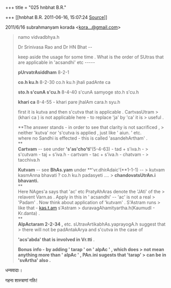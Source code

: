 +++
title = "025 hnbhat B.R."

+++
[[hnbhat B.R.	2011-06-16, 15:07:24 [Source](https://groups.google.com/g/bvparishat/c/tRWGLk8yEyg)]]



  

2011/6/16 subrahmanyam korada \<[kora...@gmail.com]()\>

  

> namo vidvadbhya.h  
>   
> Dr Srinivasa Rao and Dr HN Bhat --  
>   
> keep aside the usage for some time . What is the order of SUtras
> that are applicable in 'acsandhi' etc -----  
>   
> **pUrvatrAsiddham** 8-2-1  
>   
> **co.h ku.h** 8-2-30 co.h ku.h jhali padAnte ca  
>   
> **sto.h s'cunA s'cu.h** 8-4-40 s'cunA samyoge sto.h s'cu.h  
>   
> **khari ca** 8-4-55 - khari pare jhalAm cara.h syu.h  
>   
>   
> first it is kutva and then s'cutva that is applicable . CartvasUtram > (khari ca ) is not applicable here - to replace 'ja' by 'ca' it is > useful .  
>   
> **The answer stands - in order to see that clarity is not sacrificed , > neither 'kutva' nor 's'cutva is applied , just like ' aiun. ' etc.  
> where no Sandhi is effected - this is called 'asandehArtham' .  
> **  
> **Cartvam** -- see under **'s'as'cho'ti'**(5-4-63) - tad + s'iva.h - > s'cutvam - taj + s'iva.h - cartvam - tac + s'iva.h - chatvam - > tacchiva.h  
>   
> **Kutvam** -- see **BhAs.yam** under **'vr.dhirAdaic'(**1-1-1) -- > kutvam kasmAnna bhavati ? co.h ku.h padasyeti .... > **chandovatsUtrAn.i bhavanti.**  
> **  
> Here NAges'a says that 'ac' etc PratyAhAras denote the 'JAti' of the > relavent Varn.as . Apply in this in ' acsandhi' -- 'ac' is not a real > 'Padam' . Now think about application of 'kutvam' . S'Astram runs > like that - [kas.t.am](http://kas.t.am/) s'Astram > duravagAhamityartha.h(KaumudI - Kr.danta) .  
> **  
> **AlpActaram 2-2-34 ,** etc. sUtravArtikabhAs.yaprayogA.h suggest that > there will not be padAntakArya and s'cutva in the case of  
>   
> **'acs'abda' that is involved in Vr.tti** .  
>   
> **Bonus** **info -** **by adding ' tarap ' on ' alpAc ' , which does > not mean anything more than ' alpAc ' , PAn.ini sugests that 'tarap' > can be in 'svArtha' also .**  
>   
>   



धन्यवादाः।



गहना शास्त्राणां गतिः!

  

